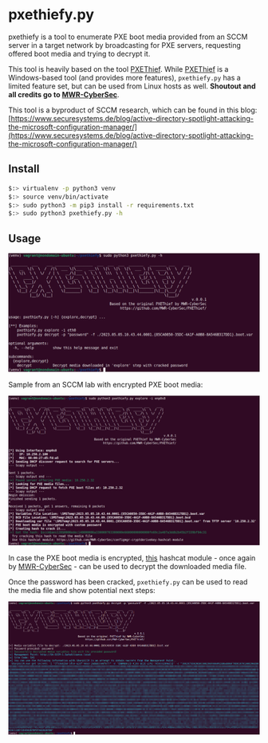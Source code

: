 # pxethiefy.py

pxethiefy is a tool to enumerate PXE boot media provided from an SCCM server in a target network by broadcasting for PXE servers, requesting offered boot media and trying to decrypt it.  

This tool is heavily based on the tool [PXEThief](https://github.com/MWR-CyberSec/PXEThief).
While [PXEThief](https://github.com/MWR-CyberSec/PXEThief) is a Windows-based tool (and provides more features), `pxethiefy.py` has a limited feature set, but can be used from Linux hosts as well.
**Shoutout and all credits go to [MWR-CyberSec](https://github.com/MWR-CyberSec/)**.

This tool is a byproduct of SCCM research, which can be found in this blog: [https://www.securesystems.de/blog/active-directory-spotlight-attacking-the-microsoft-configuration-manager/](https://www.securesystems.de/blog/active-directory-spotlight-attacking-the-microsoft-configuration-manager/)

## Install 

```sh
$:> virtualenv -p python3 venv
$:> source venv/bin/activate
$:> sudo python3 -m pip3 install -r requirements.txt 
$:> sudo python3 pxethiefy.py -h
```

## Usage

![Overview](img/main-help.png "Overview")

Sample from an SCCM lab with encrypted PXE boot media:

![Example use](img/explore_example_with_pw.png "Example use")

In case the PXE boot media is encrypted, [this](https://github.com/MWR-CyberSec/configmgr-cryptderivekey-hashcat-module) hashcat module - once again by [MWR-CyberSec](https://github.com/MWR-CyberSec/) - can be used to decrypt the downloaded media file.

Once the password has been cracked, `pxethiefy.py` can be used to read the media file and show potential next steps:

![Decrypt boot media with pxethiefy.py](img/decrypt_example.png "Decrypt boot media with pxethiefy.py")